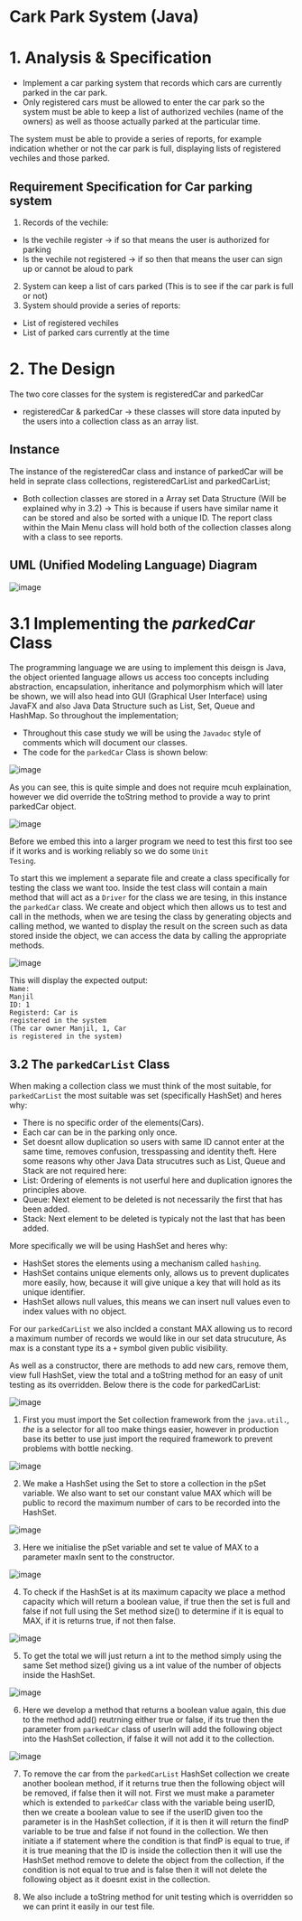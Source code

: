# Cark Park System (Java)
 
# 1. Analysis & Specification
- Implement a car parking system that records which cars are currently parked in the car park. 
- Only registered cars must be allowed to enter the car park so the system must be able to keep a list of authorized vechiles (name of the owners) as well as thoose actually parked at the particular time.

The system must be able to provide a series of reports, for example indication whether or not the car park is full, displaying lists of registered vechiles and those parked.

## Requirement Specification for Car parking system
1. Records of the vechile:
  - Is the vechile register -> if so that means the user is authorized for parking
  - Is the vechile not registered -> if so then that means the user can sign up or cannot be aloud to park
2. System can keep a list of cars parked (This is to see if the car park is full or not)
3. System should provide a series of reports:
  - List of registered vechiles
  - List of parked cars currently at the time

# 2. The Design

The two core classes for the system is registeredCar and parkedCar
  - registeredCar & parkedCar -> these classes will store data inputed by the users into a collection class as an array list.

## Instance 

The instance of the registeredCar class and instance of parkedCar will be held in seprate class collections, registeredCarList and parkedCarList;
  - Both collection classes are stored in a Array set Data Structure (Will be explained why in 3.2) -> This is because if users have similar name it can be stored and also be sorted with a unique ID.
The report class within the Main Menu class will hold both of the collection classes along with a class to see reports.

## UML (Unified Modeling Language) Diagram
![image](https://user-images.githubusercontent.com/77361838/157608715-84a8d5ab-2dbb-4967-ab97-aded34a515f3.png)

# 3.1 Implementing the <i>parkedCar</i> Class

The programming language we are using to implement this deisgn is Java, the object oriented language allows us access too concepts including abstraction, encapsulation, inheritance and polymorphism which will later be shown, we will also head into GUI (Graphical User Interface) using JavaFX and also Java Data Structure such as List, Set, Queue and HashMap.
So throughout the implementation;
  - Throughout this case study we will be using the <code>Javadoc</code> style of comments which will document our classes.
  - The code for the <code>parkedCar</code> Class is shown below:
 
 ![image](https://user-images.githubusercontent.com/77361838/157614216-c56b593d-7d64-498e-b2e6-376a1ec697eb.png)
 
 As you can see, this is quite simple and does not require mcuh explaination, however we did override the toString method to provide a way to print parkedCar object.
 
 ![image](https://user-images.githubusercontent.com/77361838/157614445-f8d5dbb5-8026-41f3-8ff2-44a6d28e568e.png)

Before we embed this into a larger program we need to test this first too see if it works and is working reliably so we do some <code>Unit Tesing</code>.

To start this we implement a separate file and create a class specifically for testing the class we want too. Inside the test class will contain a main method that will act as a <code>Driver</code> for the class we are tesing, in this instance the <code>parkedCar</code> class.
We create and object which then allows us to test and call in the methods, when we are tesing the class by generating objects and calling method, we wanted to display the result on the screen such as data stored inside the object, we can access the data by calling the appropriate methods.

![image](https://user-images.githubusercontent.com/77361838/157619513-7330e33f-ed12-470d-b5ef-290525b37eef.png)

This will display the expected output:<br>
<code>Name: Manjil</code><br>
<code>ID: 1</code><br>
<code>Registerd: Car is registered in the system</code><br>
<code>(The car owner Manjil, 1, Car is registered in the system)</code><br>

## 3.2 The <code>parkedCarList</code> Class

When making a collection class we must think of the most suitable, for <code>parkedCarList</code> the most suitable was set (specifically HashSet) and heres why:

  - There is no specific order of the elements(Cars).
  - Each car can be in the parking only once.
  - Set doesnt allow duplication so users with same ID cannot enter at the same time, removes confusion, tresspassing and identity theft.
Here some reasons why other Java Data strucutres such as List, Queue and Stack are not required here:
  - List: Ordering of elements is not userful here and duplication ignores the principles above.
  - Queue: Next element to be deleted is not necessarily the first that has been added.
  - Stack: Next element to be deleted is typicaly not the last that has been added.

More specifically we will be using HashSet and heres why:
  - HashSet stores the elements using a mechanism called <code>hashing</code>.
  - HashSet contains unique elements only, allows us to prevent duplicates more easily, how, because it will give unique a key that will hold as its unique identifier.
  - HashSet allows null values, this means we can insert null values even to index values with no object.

For our <code>parkedCarList</code> we also inclded a constant MAX allowing us to record a maximum number of records we would like in our set data strucuture, As max is a constant type its a <code>+</code> symbol given public visibility. 

As well as a constructor, there are methods to add new cars, remove them, view full HashSet, view the total and a toString method for an easy of unit testing as its overridden. 
Below there is the code for parkedCarList:

![image](https://user-images.githubusercontent.com/77361838/157635352-5771bac5-6700-48d0-abb7-caed6c9c9145.png)

1. First you must import the Set collection framework from the <code>java.util.*</code>, the <code>*</code> is a selector for all too make things easier, however in production base its better to use just import the required framework to prevent problems with bottle necking. 

![image](https://user-images.githubusercontent.com/77361838/157636031-a5f87210-4774-4ff6-b8b6-fc94048a7283.png)

2. We make a HashSet using the Set to store a collection in the pSet variable. We also want to set our constant value MAX which will be public to record the maximum number of cars to be recorded into the HashSet. 

![image](https://user-images.githubusercontent.com/77361838/157636399-9d30efd6-0e56-424f-9720-e31323d0b0ac.png)

3. Here we initialise the pSet variable and set te value of MAX to a parameter maxIn sent to the constructor. 

![image](https://user-images.githubusercontent.com/77361838/157636658-62fd3a0e-4cbb-4720-a9bc-0f0883727f77.png)

4. To check if the HashSet is at its maximum capacity we place a method capacity which will return a boolean value, if true then the set is full and false if not full using the Set method size() to determine if it is equal to MAX, if it is returns true, if not then false. 

![image](https://user-images.githubusercontent.com/77361838/157637036-45367873-b59c-4163-9cf2-e004f6ff0e25.png)

5. To get the total we will just return a int to the method simply using the same Set method size() giving us a int value of the number of objects inside the HashSet. 

![image](https://user-images.githubusercontent.com/77361838/157637489-ced5ae8e-365d-4212-9b34-d71d7955fe20.png)

6. Here we develop a method that returns a boolean value again, this due to the method add() reutrning either true or false, if its true then the parameter from <code>parkedCar</code> class of userIn will add the following object into the HashSet collection, if false it will not add it to the collection. 

![image](https://user-images.githubusercontent.com/77361838/157638088-4f4d8c5f-a809-455d-9955-d39df72d64af.png)

7. To remove the car from the <code>parkedCarList</code> HashSet collection we create another boolean method, if it returns true then the following object will be removed, if false then it will not. First we must make a parameter which is extended to <code>parkedCar</code> class with the variable being userID, then we create a boolean value to see if the userID given too the parameter is in the HashSet collection, if it is then it will return the findP variable to be true and false if not found in the collection. 
We then initiate a if statement where the condition is that findP is equal to true, if it is true meaning that the ID is inside the collection then it will use the HashSet method remove to delete the object from the collection, if the condition is not equal to true and is false then it will not delete the following object as it doesnt exist in the collection. 

8. We also include a toString method for unit testing which is overridden so we can print it easily in our test file. 





